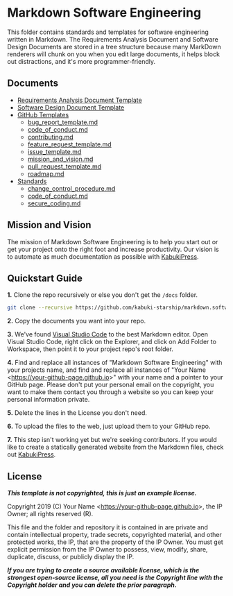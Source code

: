 # Markdown Software Engineering

This folder contains standards and templates for software engineering written in Markdown. The Requirements Analysis Document and Software Design Documents are stored in a tree structure because many MarkDown renderers will chunk on you when you edit large documents, it helps block out distractions, and it's more programmer-friendly.

## Documents

* [Requirements Analysis Document Template](./rad/readme.md)
* [Software Design Document Template](./sdd/readme.md)
* [GitHub Templates](./docs/readme.md)
  * [bug_report_template.md](./docs/bug_report_template.md)
  * [code_of_conduct.md](./docs/code_of_conduct.md)
  * [contributing.md](./docs/contributing.md)
  * [feature_request_template.md](./docs/feature_request_template.md)
  * [issue_template.md](./docs/issue_template.md)
  * [mission_and_vision.md](./docs/mission_and_vision.md)
  * [pull_request_template.md](./docs/pull_request_template.md)
  * [roadmap.md](./docs/roadmap.md)
* [Standards](./standards/readme.md)
  * [change_control_procedure.md](./standards/change_control_procedure.md)
  * [code_of_conduct.md](./standards/code_of_conduct.md)
  * [secure_coding.md](./standards/secure_coding.md)

## Mission and Vision

The mission of Markdown Software Engineering is to help you start out or get your project onto the right foot and increase productivity. Our vision is to automate as much documentation as possible with [KabukiPress](https://github.com/kabuki-starship/kabukipress).

## Quickstart Guide

**1.** Clone the repo recursively or else you don't get the `/docs` folder.

```BASH
git clone --recursive https://github.com/kabuki-starship/markdown.software_engineering.git
```

**2.** Copy the documents you want into your repo.

**3.** We've found [Visual Studio Code](code.visualstudio.com) to the best Markdown editor. Open Visual Studio Code, right click on the Explorer, and click on Add Folder to Workspace, then point it to your project repo's root folder.

**4.** Find and replace all instances of "Markdown Software Engineering" with your projects name, and find and replace all instances of "Your Name <<https://your-github-page.github.io>>" with your name and a pointer to your GitHub page. Please don't put your personal email on the copyright, you want to make them contact you through a website so you can keep your personal information private.

**5.** Delete the lines in the License you don't need.

**6.** To upload the files to the web, just upload them to your GitHub repo.

**7.** This step isn't working yet but we're seeking contributors. If you would like to create a statically generated website from the Markdown files, check out [KabukiPress](https://github.com/kabuki-starship/kabukipress).

## License

***This template is not copyrighted, this is just an example license.***

Copyright 2019 (C) Your Name <<https://your-github-page.github.io>>, the IP Owner; all rights reserved (R).

This file and the folder and repository it is contained in are private and contain intellectual property, trade secrets, copyrighted material, and other protected works, the IP, that are the property of the IP Owner. You must get explicit permission from the IP Owner to possess, view, modify, share, duplicate, discuss, or publicly display the IP.

***If you are trying to create a source available license, which is the strongest open-source license, all you need is the Copyright line with the Copyright holder and you can delete the prior paragraph.***
